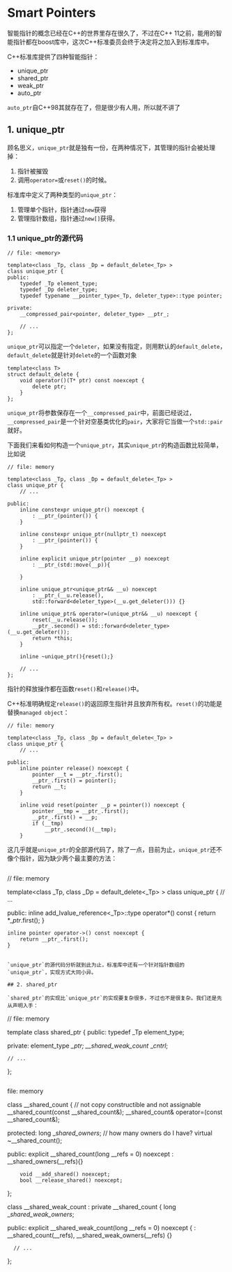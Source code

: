 # Smart Pointers

智能指针的概念已经在C++的世界里存在很久了，不过在C++ 11之前，能用的智能指针都在boost库中，这次C++标准委员会终于决定将之加入到标准库中。

C++标准库提供了四种智能指针：

* unique_ptr
* shared_ptr
* weak_ptr
* auto_ptr

`auto_ptr`自C++98其就存在了，但是很少有人用，所以就不讲了

## 1. unique_ptr

顾名思义，`unique_ptr`就是独有一份，在两种情况下，其管理的指针会被处理掉：

1. 指针被摧毁
2. 调用`operator=`或`reset()`的时候。

标准库中定义了两种类型的`unique_ptr`：

1. 管理单个指针，指针通过`new`获得
2. 管理指针数组，指针通过`new[]`获得。

### 1.1 unique_ptr的源代码

```
// file: <memory>

template<class _Tp, class _Dp = default_delete<_Tp> >
class unique_ptr {
public:
    typedef _Tp element_type;
    typedef _Dp deleter_type;
    typedef typename __pointer_type<_Tp, deleter_type>::type pointer;
    
private:
    __compressed_pair<pointer, deleter_type> __ptr_;
    
    // ...
};
```

`unique_ptr`可以指定一个`deleter`，如果没有指定，则用默认的`default_delete`，`default_delete`就是针对`delete`的一个函数对象

```
template<class T>
struct default_delete {
    void operator()(T* ptr) const noexcept {
        delete ptr;
    }
};
```

`unique_ptr`将参数保存在一个`__compressed_pair`中，前面已经说过，`__compressed_pair`是一个针对空基类优化的`pair`，大家将它当做一个`std::pair`就好。

下面我们来看如何构造一个`unique_ptr`，其实`unique_ptr`的构造函数比较简单，比如说

```
// file: memory

template<class _Tp, class _Dp = default_delete<_Tp> >
class unique_ptr {
    // ...

public:
    inline constexpr unique_ptr() noexcept {
        : __ptr_(pointer()) {
    }
    
    inline constexpr unique_ptr(nullptr_t) noexcept 
        : __ptr_(pointer()) {
    }
    
    inline explicit unique_ptr(pointer __p) noexcept 
        : __ptr_(std::move(__p)){ 
    
    }
    
    inline unique_ptr<unique_ptr&& __u) noexcept
        : __ptr_(__u.release(), 
        std::forward<deleter_type>(__u.get_deleter())) {}
        
    inline unique_ptr& operator=(unique_ptr&& __u) noexcept {
        reset(__u.release());
        __ptr_.second() = std::forward<deleter_type>(__u.get_deleter());
        return *this;
    }
    
    inline ~unique_ptr(){reset();}
    
    // ...
};
```

指针的释放操作都在函数`reset()`和`release()`中。

C++标准明确规定`release()`的返回原生指针并且放弃所有权。`reset()`的功能是替换`managed object`：

```
// file: memory

template<class _Tp, class _Dp = default_delete<_Tp> >
class unique_ptr {
    // ...
    
public:
    inline pointer release() noexcept {
        pointer __t = __ptr_.first();
        __ptr_.first() = pointer();
        return __t;
    }
    
    inline void reset(pointer __p = pointer()) noexcept {
        pointer __tmp = __ptr_.first();
        __ptr_.first() = __p;
        if (__tmp)
            __ptr_.second()(__tmp);
    }
```

这几乎就是`unique_ptr`的全部源代码了，除了一点，目前为止，`unique_ptr`还不像个指针，因为缺少两个最主要的方法：

```
```
// file: memory

template<class _Tp, class _Dp = default_delete<_Tp> >
class unique_ptr {
    // ...
    
public:
    inline add_lvalue_reference<_Tp>::type operator*() const {
        return *__ptr_.first();
    }
    
    inline pointer operator->() const noexcept {
        return __ptr_.first();
    }
```

`unique_ptr`的源代码分析就到此为止，标准库中还有一个针对指针数组的`unique_ptr`，实现方式大同小异。

## 2. shared_ptr

`shared_ptr`的实现比`unique_ptr`的实现要复杂很多，不过也不是很复杂。我们还是先从声明入手：

```
// file: memory

template<class _Tp>
class shared_ptr {
public:
    typedef _Tp element_type;
    
private:
    element_type *__ptr_;
    __shared_weak_count* __cntrl_;
    
    // ...
};
```

```
file: memory

class __shared_count {
    // not copy constructible and not assignable
    __shared_count(const __shared_count&);
    __shared_count& operator=(const __shared_count&);
    
protected:
    long __shared_owners_; // how many owners do I have?
    virtual ~__shared_count();
    
public:
    explicit __shared_count(long __refs = 0) noexcept 
        : __shared_owners(__refs){}
        
        void __add_shared() noexcept;
        bool __release_shared() noexcept;
};

class __shared_weak_count : private __shared_count {
    long __shared_weak_owners_;
    
public:
    explicit __shared_weak_count(long __refs = 0) noexcept {
        : __shared_count(__refs), 
          __shared_weak_owners(__refs) {}
          
      // ...
};

```
